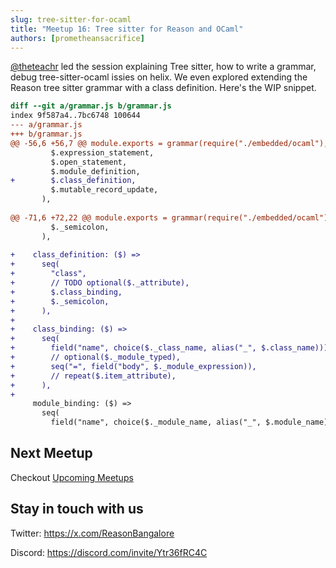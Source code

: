 ```yaml
---
slug: tree-sitter-for-ocaml
title: "Meetup 16: Tree sitter for Reason and OCaml"
authors: [prometheansacrifice]
---
```


[@theteachr](https://github.com/KaranAhlawat) led the session explaining Tree sitter, how to write a grammar, debug tree-sitter-ocaml issies on helix. We even explored extending the Reason tree sitter grammar with a class definition. Here's the WIP snippet.


```diff
diff --git a/grammar.js b/grammar.js
index 9f587a4..7bc6748 100644
--- a/grammar.js
+++ b/grammar.js
@@ -56,6 +56,7 @@ module.exports = grammar(require("./embedded/ocaml"), {
         $.expression_statement,
         $.open_statement,
         $.module_definition,
+        $.class_definition,
         $.mutable_record_update,
       ),
 
@@ -71,6 +72,22 @@ module.exports = grammar(require("./embedded/ocaml"), {
         $._semicolon,
       ),
 
+    class_definition: ($) =>
+      seq(
+        "class",
+        // TODO optional($._attribute),
+        $.class_binding,
+        $._semicolon,
+      ),
+
+    class_binding: ($) =>
+      seq(
+        field("name", choice($._class_name, alias("_", $.class_name))),
+        // optional($._module_typed),
+        seq("=", field("body", $._module_expression)),
+        // repeat($.item_attribute),
+      ),
+
     module_binding: ($) =>
       seq(
         field("name", choice($._module_name, alias("_", $.module_name))),
```

## Next Meetup

Checkout [Upcoming Meetups](/upcoming-meetups)

## Stay in touch with us 

Twitter: https://x.com/ReasonBangalore

Discord: https://discord.com/invite/Ytr36fRC4C

